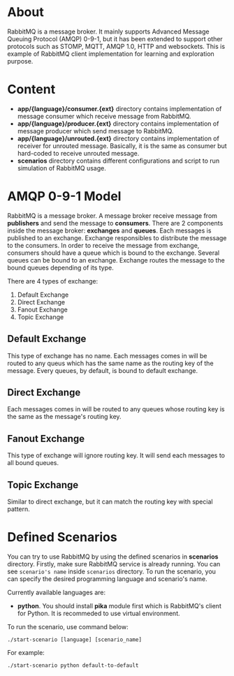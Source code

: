 # About
RabbitMQ is a message broker. It mainly supports Advanced Message Queuing Protocol (AMQP) 0-9-1, but it has been extended to support other protocols such as STOMP, MQTT, AMQP 1.0, HTTP and websockets. This is example of RabbitMQ client implementation for learning and exploration purpose.

# Content
- **app/{language}/consumer.{ext}** directory contains implementation of message consumer which receive message from RabbitMQ.
- **app/{language}/producer.{ext}** directory contains implementation of message producer which send message to RabbitMQ.
- **app/{language}/unrouted.{ext}** directory contains implementation of receiver for unrouted message. Basically, it is the same as consumer but hard-coded to receive unrouted message.
- **scenarios** directory contains different configurations and script to run simulation of RabbitMQ usage.

# AMQP 0-9-1 Model

RabbitMQ is a message broker. A message broker receive message from **publishers** and send the message to **consumers**. There are 2 components inside the message broker: **exchanges** and **queues**. Each messages is published to an exchange. Exchange responsibles to distribute the message to the consumers. In order to receive the message from exchange, consumers should have a queue which is bound to the exchange. Several queues can be bound to an exchange. Exchange routes the message to the bound queues depending of its type.

There are 4 types of exchange:
1. Default Exchange
2. Direct Exchange
3. Fanout Exchange
4. Topic Exchange

## Default Exchange
This type of exchange has no name. Each messages comes in will be routed to any queus which has the same name as the routing key of the message. Every queues, by default, is bound to default exchange.

## Direct Exchange
Each messages comes in will be routed to any queues whose routing key is the same as the message's routing key.

## Fanout Exchange
This type of exchange will ignore routing key. It will send each messages to all bound queues.

## Topic Exchange
Similar to direct exchange, but it can match the routing key with special pattern.

# Defined Scenarios
You can try to use RabbitMQ by using the defined scenarios in __scenarios__ directory. Firstly, make sure RabbitMQ service is already running. You can see `scenario's name` inside `scenarios` directory. To run the scenario, you can specify the desired programming language and scenario's name. 

Currently available languages are:
- **python**. You should install **pika** module first which is RabbitMQ's client for Python. It is recommeded to use virtual environment.

To run the scenario, use command below:
```
./start-scenario [language] [scenario_name]
```

For example:
```
./start-scenario python default-to-default
```